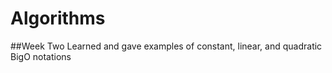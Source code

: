 # Algorithms

##Week Two
Learned and gave examples of constant, linear, and quadratic BigO notations
